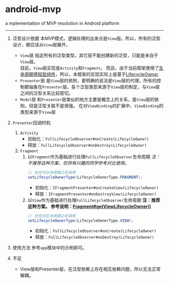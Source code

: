# android-mvp
a mplementation of MVP resolution in Android platform

---


1. 泛型设计依据
    本MVP模式，逻辑处理的出发点是`View`层。所以，所有的泛型设计，都应该从`View`层展开。
    - `View`层
        指定所有的泛型类型。其它层不能创建新的泛型，只能是来自于`View`层。        
        目前，`View`层实现是`Activity`和`Fragment`。
        而且，由于当前框架使用了[生命周期感知型组件](https://developer.android.google.cn/topic/libraries/architecture/lifecycle?hl=zh-cn)，所以，本框架的实现实际上是基于[LifecycleOwner](https://developer.android.google.cn/reference/androidx/lifecycle/LifecycleOwner?hl=en).
    - `Presenter`层
        是`View`层的依附，更明确的说法是`View`层的代理，所有的控制都抽象在`Presenter`层。各个泛型类型来源于`View`层的制定，与`View`层之间的泛型关系比较密切。
    - `Model`层
        和`Presenter`层类似的地方主要是概念上的关系，是`View`层的依附。但是泛型关联不是很强。
        在对`ViewBinding`的扩展中，`ViewBinding`的类型来源于`View`层

2. `Presenter`回调时机
    1. `Activity`
        - 初始化：`FullLifecycleObserver#onCreate(LifecycleOwner)`
        - 释放：`FullLifecycleObserver#onDestroy(LifecycleOwner)`
    2. `Fragment`
        1. 以`Fragment`作为基础进行处理`FullLifecycleObserver`生命周期
            *注：不推荐这种方案，仅供有兴趣的同学参考对比使用。*
            ```Java
            // 在任何生命周期之前调用
            setLifecycleOwnerType(LifecycleOwnerType.FRAGMENT);
            ```
            - 初始化：`IFragmentPresenter#onCreateView(LifecycleOwner)`
            - 释放：`IFragmentPresenter#onDestroyView(LifecycleOwner)`
        2. 以`View`作为基础进行处理`FullLifecycleObserver`生命周期
           **注：推荐这种方案。 参考说明：[Fragment#getViewLifecycleOwner()](https://developer.android.google.cn/reference/androidx/fragment/app/Fragment#getViewLifecycleOwner())**
            ```Java
            // 在任何生命周期之前调用
            setLifecycleOwnerType(LifecycleOwnerType.VIEW);
            ```
            - 初始化：`FullLifecycleObserver#onCreate(LifecycleOwner)`
            - 释放：`FullLifecycleObserver#onDestroy(LifecycleOwner)`

3. 使用方法
    参考`app`模块中的示例即可。
4. 不足
    - View层和Presenter层，在泛型依赖上存在相互依赖问题，所以无法正常解耦。